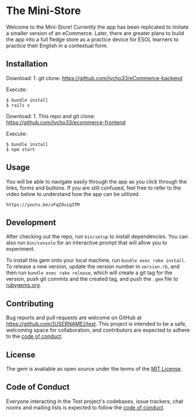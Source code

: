 # The Mini-Store

Welcome to the Mini-Store! Currently the app has been replicated to imitate a smaller version of an eCommerce. Later, there are greater plans to build the app into a full fledge store as a practice device for ESOL learners to practice their English in a contextual form. 

## Installation
Download:
    1. git clone: https://github.com/lycho33/eCommerce-backend

Execute: 

    $ bundle install
    $ rails s 

Download:
    1. This repo and git clone: https://github.com/lycho33/ecommerce-frontend

Execute:

    $ bundle install
    $ npm start

## Usage

You will be able to navigate easily through the app as you click through the links, forms and buttons. If you are still confused, feel free to refer to the video below to understand how the app can be utilized. 

    https://youtu.be/vFqZduiq3TM

## Development

After checking out the repo, run `bin/setup` to install dependencies. You can also run `bin/console` for an interactive prompt that will allow you to experiment.

To install this gem onto your local machine, run `bundle exec rake install`. To release a new version, update the version number in `version.rb`, and then run `bundle exec rake release`, which will create a git tag for the version, push git commits and the created tag, and push the `.gem` file to [rubygems.org](https://rubygems.org).

## Contributing

Bug reports and pull requests are welcome on GitHub at https://github.com/[USERNAME]/test. This project is intended to be a safe, welcoming space for collaboration, and contributors are expected to adhere to the [code of conduct](https://github.com/[USERNAME]/test/blob/master/CODE_OF_CONDUCT.md).

## License

The gem is available as open source under the terms of the [MIT License](https://opensource.org/licenses/MIT).

## Code of Conduct

Everyone interacting in the Test project's codebases, issue trackers, chat rooms and mailing lists is expected to follow the [code of conduct](https://github.com/[USERNAME]/test/blob/master/CODE_OF_CONDUCT.md).
